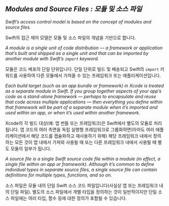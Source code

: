 ## *Modules and Source Files : 모듈 및 소스 파일*

*Swift’s access control model is based on the concept of modules and source files.*

Swift의 접근 제어 모델은 모듈 및 소스 파일의 개념을 기반으로 합니다.

*A module is a single unit of code distribution — a framework or application that’s built and shipped as a single unit and that can be imported by another module with Swift’s `import` keyword.*

모듈은 코드 배포의 단일 단위입니다. 단일 단위로 빌드 및 배송되고 Swift의 `import` 키워드를 사용하여 다른 모듈에서 가져올 수 있는 프레임워크 또는 애플리케이션입니다.

*Each build target (such as an app bundle or framework) in Xcode is treated as a separate module in Swift. If you group together aspects of your app’s code as a stand-alone framework — perhaps to encapsulate and reuse that code across multiple applications — then everything you define within that framework will be part of a separate module when it’s imported and used within an app, or when it’s used within another framework.*

Xcode의 각 빌드 대상(예: 앱 번들 또는 프레임워크)은 Swift에서 별도의 모듈로 처리됩니다. 앱 코드의 여러 측면을 독립 실행형 프레임워크로 그룹화하면(아마도 여러 애플리케이션에서 해당 코드를 캡슐화하고 재사용하기 위해) 해당 프레임워크 내에서 정의하는 모든 것이 앱 내에서 가져와 사용될 때 또는 다른 프레임워크 내에서 사용될 때 별도 모듈의 일부가 됩니다. 

*A source file is a single Swift source code file within a module (in effect, a single file within an app or framework). Although it’s common to define individual types in separate source files, a single source file can contain definitions for multiple types, functions, and so on.*

소스 파일은 모듈 내의 단일 Swift 소스 코드 파일입니다(사실상 앱 또는 프레임워크 내의 단일 파일). 별도의 소스 파일에서 개별 타입을 정의하는 것이 일반적이지만 단일 소스 파일에는 여러 타입, 함수 등에 대한 정의가 포함될 수 있습니다.

